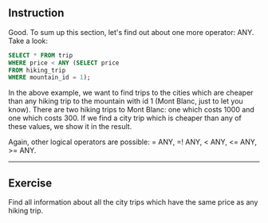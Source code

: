 ## Instruction
Good. To sum up this section, let's find out about one more operator: ANY. Take a look:

````SQL
SELECT * FROM trip 
WHERE price < ANY (SELECT price 
FROM hiking_trip 
WHERE mountain_id = 1);
````

In the above example, we want to find trips to the cities which are cheaper than any hiking trip to the mountain with id 1 (Mont Blanc, just to let you know). There are two hiking trips to Mont Blanc: one which costs 1000 and one which costs 300. If we find a city trip which is cheaper than any of these values, we show it in the result.

Again, other logical operators are possible: = ANY, =! ANY, < ANY, <= ANY, >= ANY.

---
## Exercise
Find all information about all the city trips which have the same price as any hiking trip.